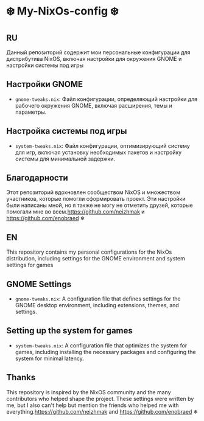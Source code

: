 # ❄️ My-NixOs-config ❄️
## RU
Данный репозиторий содержит мои персональные конфигурации для дистрибутива NixOS, включая настройки для окружения GNOME и настройки системы под игры 

## Настройки GNOME
- `gnome-tweaks.nix`: Файл конфигурации, определяющий настройки для рабочего окружения GNOME, включая расширения, темы и параметры.

## Настройка системы под игры 
- `system-tweaks.nix`: Файл конфигурации, оптимизирующий систему для игр, включая установку необходимых пакетов и настройку системы для минимальной задержки.

## Благодарности
Этот репозиторий вдохновлен сообществом NixOS и множеством участников, которые помогли сформировать проект.
Эти настройки были написаны мной, но я также не могу не отметить друзей, которые помогали мне во всем.https://github.com/neizhmak и https://github.com/enobraed ❄

## EN
This repository contains my personal configurations for the NixOs distribution, including settings for the GNOME environment and system settings for games 

## GNOME Settings
- `gnome-tweaks.nix`: A configuration file that defines settings for the GNOME desktop environment, including extensions, themes, and settings.

## Setting up the system for games 
- `system-tweaks.nix`: A configuration file that optimizes the system for games, including installing the necessary packages and configuring the system for minimal latency.

## Thanks
This repository is inspired by the NixOS community and the many contributors who helped shape the project.
These settings were written by me, but I also can't help but mention the friends who helped me with everything.https://github.com/neizhmak and https://github.com/enobraed ❄
